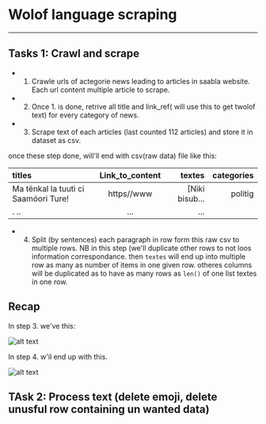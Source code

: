 # Wolof language scraping

-----------------------------------------------------------------------------------------------------------------------------

## Tasks 1: Crawl and scrape
- 1.  Crawle urls of actegorie news leading to articles in saabla website. Each url content multiple article to scrape.
- 2.  Once 1.  is done, retrive all title and link_ref( will use this to get twolof text) for every category of news.
- 3.  Scrape text of each articles (last counted 112 articles) and store it in dataset as csv. 

once these step done,  will'll end with csv(raw data)  file like this: 

| titles                                | Link_to_content  | textes         | categories   |
| :------------------------------------ | :--------------: | -------------: | -----------: |
|  Ma tënkal la tuuti ci Saamóori Ture! | https//www       | [Niki bisub... |    politig   |
| . ..                                  | ...              | ...            |              |

- 4.  Split (by sentences)  each paragraph in row form this raw csv to multiple rows.  NB in this step (we'll duplicate other rows to not loos information correspondance.
then `textes` will end up into multiple row as many as number of items in one given row. otheres columns will be duplicated as to have as many rows as `len()` of one list textes in one row. 

## Recap
In step 3. we've this: 

![alt text](https://github.com/abdoulsn/wolof/blob/master/image1.png)

In step 4.  w'il end up with this.  

![alt text](https://github.com/abdoulsn/wolof/blob/master/image2.png)

## TAsk 2: Process text (delete emoji,  delete unusful row containing un wanted data)


